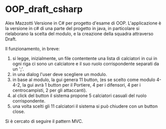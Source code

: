 # OOP_draft_csharp
Alex Mazzotti
Versione in C# per progetto d'esame di OOP.
L'applicazione è la versione in c# di una parte del progetto in java, in particolare si rielaborano la scelta del modulo, e la creazione della squadra attraverso Draft.

Il funzionamento, in breve: 
1) si legge, inizialmente, un file contentente una lista di calciatori in cui in ogni riga ci sono un calciatore e il suo ruolo corrispondente separati da un ';'.
2) in una dialog l'user deve scegliere un modulo.
3) in base al modulo, la gui genera 11 button, (es se scelto come modulo 4-4-2, la gui avrà 1 button per il Portiere, 4 per i difensori, 4 per i centrocampisti, 2 per gli attaccanti).
4) al click del button il sistema propone 5 calciatori casuali del ruolo corrispondente.
5) una volta scelti gli 11 calciatori il sistema si può chiudere con un button close.

Si è cercato di seguire il pattern MVC.
